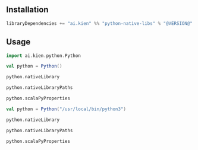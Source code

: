 ## Installation

```scala
libraryDependencies += "ai.kien" %% "python-native-libs" % "@VERSION@"
```

## Usage

```scala mdoc
import ai.kien.python.Python

val python = Python()

python.nativeLibrary

python.nativeLibraryPaths

python.scalaPyProperties
```

```scala mdoc:nest
val python = Python("/usr/local/bin/python3")

python.nativeLibrary

python.nativeLibraryPaths

python.scalaPyProperties
```
